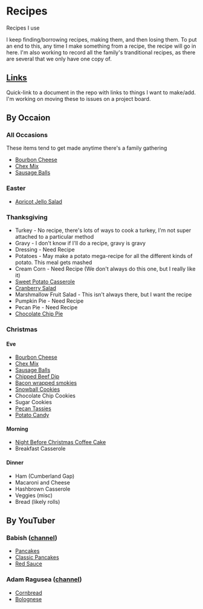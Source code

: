 # Recipes
Recipes I use

I keep finding/borrowing recipes, making them, and then losing them. To put an end to this, any time I make something from a recipe, the recipe will go in here. I'm also working to record all the family's tranditional recipes, as there are several that we only have one copy of.

## [Links](Links.md)
Quick-link to a document in the repo with links to things I want to make/add. I'm working on moving these to issues on a project board.

## By Occaion
### All Occasions
These items tend to get made anytime there's a family gathering
* [Bourbon Cheese](BourbonCheese.md)
* [Chex Mix](ChexMix.md)
* [Sausage Balls](SausageBalls.md)

### Easter
* [Apricot Jello Salad](ApricotJelloSalad.md)

### Thanksgiving
* Turkey - No recipe, there's lots of ways to cook a turkey, I'm not super attached to a particular method
* Gravy - I don't know if I'll do a recipe, gravy is gravy
* Dressing - Need Recipe
* Potatoes - May make a potato mega-recipe for all the different kinds of potato. This meal gets mashed
* Cream Corn - Need Recipe (We don't always do this one, but I really like it)
* [Sweet Potato Casserole](SweetPotatoCasserole.md)
* [Cranberry Salad](CranberrySalad.md)
* Marshmallow Fruit Salad - This isn't always there, but I want the recipe
* Pumpkin Pie - Need Recipe
* Pecan Pie - Need Recipe
* [Chocolate Chip Pie](ChocolateChipPie.md)

### Christmas
#### Eve
* [Bourbon Cheese](BourbonCheese.md)
* [Chex Mix](ChexMix.md)
* [Sausage Balls](SausageBalls.md)
* [Chipped Beef Dip](ChippedBeefDip.md)
* [Bacon wrapped smokies](BaconWrappedSmokies.md)
* [Snowball Cookies](Snowballs.md)
* Chocolate Chip Cookies
* Sugar Cookies
* [Pecan Tassies](PecanTassies.md)
* [Potato Candy](PotatoCandy.md)
#### Morning
* [Night Before Christmas Coffee Cake](NightBeforeChristmasCoffeeCake.md)
* Breakfast Casserole
#### Dinner
* Ham (Cumberland Gap)
* Macaroni and Cheese
* Hashbrown Casserole
* Veggies (misc)
* Bread (likely rolls)

## By YouTuber
### Babish ([channel](https://www.youtube.com/user/bgfilms))
* [Pancakes](pancakes.md)
* [Classic Pancakes](PancakesClassic.md)
* [Red Sauce](RedSauce.md)

### Adam Ragusea ([channel](https://www.youtube.com/channel/UC9_p50tH3WmMslWRWKnM7dQ))
* [Cornbread](cornbread.md)
* [Bolognese](BologneseSauce.md)
